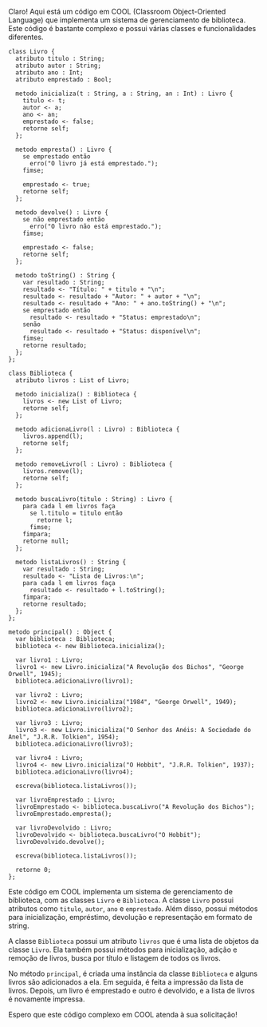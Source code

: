 Claro! Aqui está um código em COOL (Classroom Object-Oriented Language) que implementa um sistema de gerenciamento de biblioteca. Este código é bastante complexo e possui várias classes e funcionalidades diferentes. 

```cool
class Livro {
  atributo titulo : String;
  atributo autor : String;
  atributo ano : Int;
  atributo emprestado : Bool;
  
  metodo inicializa(t : String, a : String, an : Int) : Livro {
    titulo <- t;
    autor <- a;
    ano <- an;
    emprestado <- false;
    retorne self;
  };
  
  metodo empresta() : Livro {
    se emprestado então
      erro("O livro já está emprestado.");
    fimse;
    
    emprestado <- true;
    retorne self;
  };
  
  metodo devolve() : Livro {
    se não emprestado então
      erro("O livro não está emprestado.");
    fimse;
    
    emprestado <- false;
    retorne self;
  };
  
  metodo toString() : String {
    var resultado : String;
    resultado <- "Título: " + titulo + "\n";
    resultado <- resultado + "Autor: " + autor + "\n";
    resultado <- resultado + "Ano: " + ano.toString() + "\n";
    se emprestado então
      resultado <- resultado + "Status: emprestado\n";
    senão
      resultado <- resultado + "Status: disponível\n";
    fimse;
    retorne resultado;
  };
};

class Biblioteca {
  atributo livros : List of Livro;
  
  metodo inicializa() : Biblioteca {
    livros <- new List of Livro;
    retorne self;
  };
  
  metodo adicionaLivro(l : Livro) : Biblioteca {
    livros.append(l);
    retorne self;
  };
  
  metodo removeLivro(l : Livro) : Biblioteca {
    livros.remove(l);
    retorne self;
  };
  
  metodo buscaLivro(titulo : String) : Livro {
    para cada l em livros faça
      se l.titulo = titulo então
        retorne l;
      fimse;
    fimpara;
    retorne null;
  };
  
  metodo listaLivros() : String {
    var resultado : String;
    resultado <- "Lista de Livros:\n";
    para cada l em livros faça
      resultado <- resultado + l.toString();
    fimpara;
    retorne resultado;
  };
};

metodo principal() : Object {
  var biblioteca : Biblioteca;
  biblioteca <- new Biblioteca.inicializa();
  
  var livro1 : Livro;
  livro1 <- new Livro.inicializa("A Revolução dos Bichos", "George Orwell", 1945);
  biblioteca.adicionaLivro(livro1);
  
  var livro2 : Livro;
  livro2 <- new Livro.inicializa("1984", "George Orwell", 1949);
  biblioteca.adicionaLivro(livro2);
  
  var livro3 : Livro;
  livro3 <- new Livro.inicializa("O Senhor dos Anéis: A Sociedade do Anel", "J.R.R. Tolkien", 1954);
  biblioteca.adicionaLivro(livro3);
  
  var livro4 : Livro;
  livro4 <- new Livro.inicializa("O Hobbit", "J.R.R. Tolkien", 1937);
  biblioteca.adicionaLivro(livro4);
  
  escreva(biblioteca.listaLivros());
  
  var livroEmprestado : Livro;
  livroEmprestado <- biblioteca.buscaLivro("A Revolução dos Bichos");
  livroEmprestado.empresta();
  
  var livroDevolvido : Livro;
  livroDevolvido <- biblioteca.buscaLivro("O Hobbit");
  livroDevolvido.devolve();
  
  escreva(biblioteca.listaLivros());
  
  retorne 0;
};
```

Este código em COOL implementa um sistema de gerenciamento de biblioteca, com as classes `Livro` e `Biblioteca`. A classe `Livro` possui atributos como `titulo`, `autor`, `ano` e `emprestado`. Além disso, possui métodos para inicialização, empréstimo, devolução e representação em formato de string.

A classe `Biblioteca` possui um atributo `livros` que é uma lista de objetos da classe `Livro`. Ela também possui métodos para inicialização, adição e remoção de livros, busca por título e listagem de todos os livros.

No método `principal`, é criada uma instância da classe `Biblioteca` e alguns livros são adicionados a ela. Em seguida, é feita a impressão da lista de livros. Depois, um livro é emprestado e outro é devolvido, e a lista de livros é novamente impressa.

Espero que este código complexo em COOL atenda à sua solicitação!